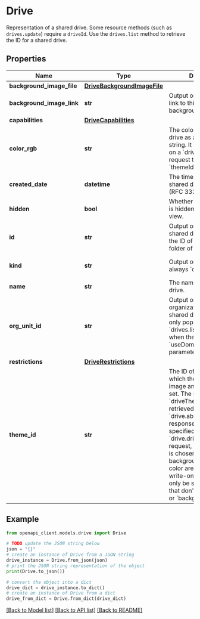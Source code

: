 # Drive

Representation of a shared drive. Some resource methods (such as `drives.update`) require a `driveId`. Use the `drives.list` method to retrieve the ID for a shared drive.

## Properties

Name | Type | Description | Notes
------------ | ------------- | ------------- | -------------
**background_image_file** | [**DriveBackgroundImageFile**](DriveBackgroundImageFile.md) |  | [optional] 
**background_image_link** | **str** | Output only. A short-lived link to this shared drive&#39;s background image. | [optional] 
**capabilities** | [**DriveCapabilities**](DriveCapabilities.md) |  | [optional] 
**color_rgb** | **str** | The color of this shared drive as an RGB hex string. It can only be set on a &#x60;drive.drives.update&#x60; request that does not set &#x60;themeId&#x60;. | [optional] 
**created_date** | **datetime** | The time at which the shared drive was created (RFC 3339 date-time). | [optional] 
**hidden** | **bool** | Whether the shared drive is hidden from default view. | [optional] 
**id** | **str** | Output only. The ID of this shared drive which is also the ID of the top level folder of this shared drive. | [optional] 
**kind** | **str** | Output only. This is always &#x60;drive#drive&#x60; | [optional] [default to 'drive#drive']
**name** | **str** | The name of this shared drive. | [optional] 
**org_unit_id** | **str** | Output only. The organizational unit of this shared drive. This field is only populated on &#x60;drives.list&#x60; responses when the &#x60;useDomainAdminAccess&#x60; parameter is set to &#x60;true&#x60;. | [optional] 
**restrictions** | [**DriveRestrictions**](DriveRestrictions.md) |  | [optional] 
**theme_id** | **str** | The ID of the theme from which the background image and color will be set. The set of possible &#x60;driveThemes&#x60; can be retrieved from a &#x60;drive.about.get&#x60; response. When not specified on a &#x60;drive.drives.insert&#x60; request, a random theme is chosen from which the background image and color are set. This is a write-only field; it can only be set on requests that don&#39;t set &#x60;colorRgb&#x60; or &#x60;backgroundImageFile&#x60;. | [optional] 

## Example

```python
from openapi_client.models.drive import Drive

# TODO update the JSON string below
json = "{}"
# create an instance of Drive from a JSON string
drive_instance = Drive.from_json(json)
# print the JSON string representation of the object
print(Drive.to_json())

# convert the object into a dict
drive_dict = drive_instance.to_dict()
# create an instance of Drive from a dict
drive_from_dict = Drive.from_dict(drive_dict)
```
[[Back to Model list]](../README.md#documentation-for-models) [[Back to API list]](../README.md#documentation-for-api-endpoints) [[Back to README]](../README.md)


